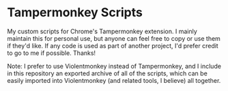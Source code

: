 # Tampermonkey Scripts

My custom scripts for Chrome's Tampermonkey extension. I mainly maintain this for personal use, but anyone can feel free to copy or use them if they'd like. If any code is used as part of another project, I'd prefer credit to go to me if possible. Thanks!

Note: I prefer to use Violentmonkey instead of Tampermonkey, and I include in this repository an exported archive of all of the scripts, which can be easily imported into Violentmonkey (and related tools, I believe) all together.
